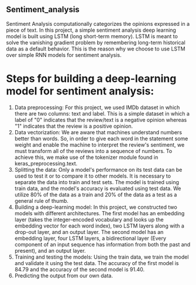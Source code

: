 ## Sentiment_analysis

Sentiment Analysis computationally categorizes the opinions expressed in a piece of text. In this project, a simple sentiment analysis deep learning model is built using LSTM (long short-term memory). LSTM is meant to solve the vanishing gradient problem by remembering long-term historical data as a default behavior. This is the reason why we choose to use LSTM over simple RNN models for sentiment analysis. 
# Steps for building a deep-learning model for sentiment analysis:
1. Data preprocessing: For this project, we used IMDb dataset in which there are two columns: text and label. This is a simple dataset in which a label of "0" indicates that the review/text is a negative opinion whereas "1" indicates that the review is a positive opinion.
2. Data vectorization: We are aware that machines understand numbers better than words. So, in order to give each word in the statement some weight and enable the machine to interpret the review's sentiment, we must transform all of the reviews into a sequence of numbers. To achieve this, we make use of the tokenizer module found in keras_preprocessing.text.
3. Splitting the data: Only a model's performance on its test data can be used to test it or to compare it to other models. It is necessary to separate the data into train and test sets. The model is trained using train data, and the model's accuracy is evaluated using test data. We utilize 80% of the data as a train and 20% of the data as a test as a general rule of thumb.
4. Building a deep-learning model: In this project, we constructed two models with different architectures. The first model has an embedding layer (takes the integer-encoded vocabulary and looks up the embedding vector for each word index), two LSTM layers along with a drop-out layer, and an output layer. The second model has an embedding layer, four LSTM layers, a bidirectional layer (Every component of an input sequence has information from both the past and present), and an output layer.
5. Training and testing the models: Using the train data, we train the model and validate it using the test data. The accuracy of the first model is 84.79 and the accuracy of the second model is 91.40. 
6. Predicting the output from our own data.
